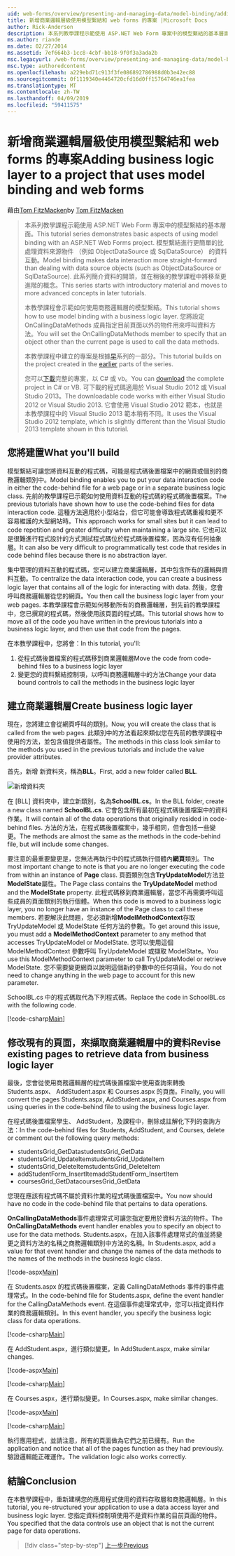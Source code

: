 ```yaml
---
uid: web-forms/overview/presenting-and-managing-data/model-binding/adding-business-logic-layer
title: 新增商業邏輯層級使用模型繫結和 web forms 的專案 |Microsoft Docs
author: Rick-Anderson
description: 本系列教學課程示範使用 ASP.NET Web Form 專案中的模型繫結的基本層面。 模型繫結進行資料互動更多簡單-...
ms.author: riande
ms.date: 02/27/2014
ms.assetid: 7ef664b3-1cc8-4cbf-bb18-9f0f3a3ada2b
msc.legacyurl: /web-forms/overview/presenting-and-managing-data/model-binding/adding-business-logic-layer
msc.type: authoredcontent
ms.openlocfilehash: a229ebd71c913f3fe086892786988d0b3e42ec88
ms.sourcegitcommit: 0f1119340e4464720cfd16d0ff15764746ea1fea
ms.translationtype: MT
ms.contentlocale: zh-TW
ms.lasthandoff: 04/09/2019
ms.locfileid: "59411575"
---
```

# <a name="adding-business-logic-layer-to-a-project-that-uses-model-binding-and-web-forms"></a><span data-ttu-id="8ed87-104">新增商業邏輯層級使用模型繫結和 web forms 的專案</span><span class="sxs-lookup"><span data-stu-id="8ed87-104">Adding business logic layer to a project that uses model binding and web forms</span></span>

<span data-ttu-id="8ed87-105">藉由[Tom FitzMacken](https://github.com/tfitzmac)</span><span class="sxs-lookup"><span data-stu-id="8ed87-105">by [Tom FitzMacken](https://github.com/tfitzmac)</span></span>

> <span data-ttu-id="8ed87-106">本系列教學課程示範使用 ASP.NET Web Form 專案中的模型繫結的基本層面。</span><span class="sxs-lookup"><span data-stu-id="8ed87-106">This tutorial series demonstrates basic aspects of using model binding with an ASP.NET Web Forms project.</span></span> <span data-ttu-id="8ed87-107">模型繫結進行更簡單的比處理資料來源物件 （例如 ObjectDataSource 或 SqlDataSource） 的資料互動。</span><span class="sxs-lookup"><span data-stu-id="8ed87-107">Model binding makes data interaction more straight-forward than dealing with data source objects (such as ObjectDataSource or SqlDataSource).</span></span> <span data-ttu-id="8ed87-108">此系列簡介資料的開頭，並在稍後的教學課程中將移至更進階的概念。</span><span class="sxs-lookup"><span data-stu-id="8ed87-108">This series starts with introductory material and moves to more advanced concepts in later tutorials.</span></span>
> 
> <span data-ttu-id="8ed87-109">本教學課程會示範如何使用商務邏輯層的模型繫結。</span><span class="sxs-lookup"><span data-stu-id="8ed87-109">This tutorial shows how to use model binding with a business logic layer.</span></span> <span data-ttu-id="8ed87-110">您將設定 OnCallingDataMethods 成員指定目前頁面以外的物件用來呼叫資料方法。</span><span class="sxs-lookup"><span data-stu-id="8ed87-110">You will set the OnCallingDataMethods member to specify that an object other than the current page is used to call the data methods.</span></span>
> 
> <span data-ttu-id="8ed87-111">本教學課程中建立的專案是根據[早](retrieving-data.md)系列的一部分。</span><span class="sxs-lookup"><span data-stu-id="8ed87-111">This tutorial builds on the project created in the [earlier](retrieving-data.md) parts of the series.</span></span>
> 
> <span data-ttu-id="8ed87-112">您可以[下載](https://go.microsoft.com/fwlink/?LinkId=286116)完整的專案，以 C# 或 vb。</span><span class="sxs-lookup"><span data-stu-id="8ed87-112">You can [download](https://go.microsoft.com/fwlink/?LinkId=286116) the complete project in C# or VB.</span></span> <span data-ttu-id="8ed87-113">可下載的程式碼適用於 Visual Studio 2012 或 Visual Studio 2013。</span><span class="sxs-lookup"><span data-stu-id="8ed87-113">The downloadable code works with either Visual Studio 2012 or Visual Studio 2013.</span></span> <span data-ttu-id="8ed87-114">它會使用 Visual Studio 2012 範本，也就是本教學課程中的 Visual Studio 2013 範本稍有不同。</span><span class="sxs-lookup"><span data-stu-id="8ed87-114">It uses the Visual Studio 2012 template, which is slightly different than the Visual Studio 2013 template shown in this tutorial.</span></span>


## <a name="what-youll-build"></a><span data-ttu-id="8ed87-115">您將建置</span><span class="sxs-lookup"><span data-stu-id="8ed87-115">What you'll build</span></span>

<span data-ttu-id="8ed87-116">模型繫結可讓您將資料互動的程式碼，可能是程式碼後置檔案中的網頁或個別的商務邏輯類別中。</span><span class="sxs-lookup"><span data-stu-id="8ed87-116">Model binding enables you to put your data interaction code in either the code-behind file for a web page or in a separate business logic class.</span></span> <span data-ttu-id="8ed87-117">先前的教學課程已示範如何使用資料互動的程式碼的程式碼後置檔案。</span><span class="sxs-lookup"><span data-stu-id="8ed87-117">The previous tutorials have shown how to use the code-behind files for data interaction code.</span></span> <span data-ttu-id="8ed87-118">這種方法適用於小型站台，但它可能會導致程式碼重複和更不容易維護的大型網站時。</span><span class="sxs-lookup"><span data-stu-id="8ed87-118">This approach works for small sites but it can lead to code repetition and greater difficulty when maintaining a large site.</span></span> <span data-ttu-id="8ed87-119">它也可以是很難進行程式設計的方式測試程式碼位於程式碼後置檔案，因為沒有任何抽象層。</span><span class="sxs-lookup"><span data-stu-id="8ed87-119">It can also be very difficult to programmatically test code that resides in code behind files because there is no abstraction layer.</span></span>

<span data-ttu-id="8ed87-120">集中管理的資料互動的程式碼，您可以建立商業邏輯層，其中包含所有的邏輯與資料互動。</span><span class="sxs-lookup"><span data-stu-id="8ed87-120">To centralize the data interaction code, you can create a business logic layer that contains all of the logic for interacting with data.</span></span> <span data-ttu-id="8ed87-121">然後，您會呼叫商務邏輯層從您的網頁。</span><span class="sxs-lookup"><span data-stu-id="8ed87-121">You then call the business logic layer from your web pages.</span></span> <span data-ttu-id="8ed87-122">本教學課程會示範如何移動所有的商務邏輯層，到先前的教學課程中，您已撰寫的程式碼，然後使用該頁面的程式碼。</span><span class="sxs-lookup"><span data-stu-id="8ed87-122">This tutorial shows how to move all of the code you have written in the previous tutorials into a business logic layer, and then use that code from the pages.</span></span>

<span data-ttu-id="8ed87-123">在本教學課程中，您將會：</span><span class="sxs-lookup"><span data-stu-id="8ed87-123">In this tutorial, you'll:</span></span>

1. <span data-ttu-id="8ed87-124">從程式碼後置檔案的程式碼移到商業邏輯層</span><span class="sxs-lookup"><span data-stu-id="8ed87-124">Move the code from code-behind files to a business logic layer</span></span>
2. <span data-ttu-id="8ed87-125">變更您的資料繫結控制項，以呼叫商務邏輯層中的方法</span><span class="sxs-lookup"><span data-stu-id="8ed87-125">Change your data bound controls to call the methods in the business logic layer</span></span>

## <a name="create-business-logic-layer"></a><span data-ttu-id="8ed87-126">建立商業邏輯層</span><span class="sxs-lookup"><span data-stu-id="8ed87-126">Create business logic layer</span></span>

<span data-ttu-id="8ed87-127">現在，您將建立會從網頁呼叫的類別。</span><span class="sxs-lookup"><span data-stu-id="8ed87-127">Now, you will create the class that is called from the web pages.</span></span> <span data-ttu-id="8ed87-128">此類別中的方法看起來類似您在先前的教學課程中使用的方法，並包含值提供者屬性。</span><span class="sxs-lookup"><span data-stu-id="8ed87-128">The methods in this class look similar to the methods you used in the previous tutorials and include the value provider attributes.</span></span>

<span data-ttu-id="8ed87-129">首先，新增 新資料夾，稱為**BLL**。</span><span class="sxs-lookup"><span data-stu-id="8ed87-129">First, add a new folder called **BLL**.</span></span>

![新增資料夾](adding-business-logic-layer/_static/image1.png)

<span data-ttu-id="8ed87-131">在 [BLL] 資料夾中，建立新類別，名為**SchoolBL.cs**。</span><span class="sxs-lookup"><span data-stu-id="8ed87-131">In the BLL folder, create a new class named **SchoolBL.cs**.</span></span> <span data-ttu-id="8ed87-132">它會包含所有最初在程式碼後置檔案中的資料作業。</span><span class="sxs-lookup"><span data-stu-id="8ed87-132">It will contain all of the data operations that originally resided in code-behind files.</span></span> <span data-ttu-id="8ed87-133">方法的方法，在程式碼後置檔案中，幾乎相同，但會包括一些變更。</span><span class="sxs-lookup"><span data-stu-id="8ed87-133">The methods are almost the same as the methods in the code-behind file, but will include some changes.</span></span>

<span data-ttu-id="8ed87-134">要注意的最重要變更是，您無法再執行中的程式碼執行個體內**網頁**類別。</span><span class="sxs-lookup"><span data-stu-id="8ed87-134">The most important change to note is that you are no longer executing the code from within an instance of **Page** class.</span></span> <span data-ttu-id="8ed87-135">頁面類別包含**TryUpdateModel**方法並**ModelState**屬性。</span><span class="sxs-lookup"><span data-stu-id="8ed87-135">The Page class contains the **TryUpdateModel** method and the **ModelState** property.</span></span> <span data-ttu-id="8ed87-136">此程式碼移到商業邏輯層，當您不再需要呼叫這些成員的頁面類別的執行個體。</span><span class="sxs-lookup"><span data-stu-id="8ed87-136">When this code is moved to a business logic layer, you no longer have an instance of the Page class to call these members.</span></span> <span data-ttu-id="8ed87-137">若要解決此問題，您必須新增**ModelMethodContext**存取 TryUpdateModel 或 ModelState 任何方法的參數。</span><span class="sxs-lookup"><span data-stu-id="8ed87-137">To get around this issue, you must add a **ModelMethodContext** parameter to any method that accesses TryUpdateModel or ModelState.</span></span> <span data-ttu-id="8ed87-138">您可以使用這個 ModelMethodContext 參數呼叫 TryUpdateModel 或擷取 ModelState。</span><span class="sxs-lookup"><span data-stu-id="8ed87-138">You use this ModelMethodContext parameter to call TryUpdateModel or retrieve ModelState.</span></span> <span data-ttu-id="8ed87-139">您不需要變更網頁以說明這個新的參數中的任何項目。</span><span class="sxs-lookup"><span data-stu-id="8ed87-139">You do not need to change anything in the web page to account for this new parameter.</span></span>

<span data-ttu-id="8ed87-140">SchoolBL.cs 中的程式碼取代為下列程式碼。</span><span class="sxs-lookup"><span data-stu-id="8ed87-140">Replace the code in SchoolBL.cs with the following code.</span></span>

[!code-csharp[Main](adding-business-logic-layer/samples/sample1.cs)]

## <a name="revise-existing-pages-to-retrieve-data-from-business-logic-layer"></a><span data-ttu-id="8ed87-141">修改現有的頁面，來擷取商業邏輯層中的資料</span><span class="sxs-lookup"><span data-stu-id="8ed87-141">Revise existing pages to retrieve data from business logic layer</span></span>

<span data-ttu-id="8ed87-142">最後，您會從使用商務邏輯層的程式碼後置檔案中使用查詢來轉換 Students.aspx、 AddStudent.aspx 和 Courses.aspx 的頁面。</span><span class="sxs-lookup"><span data-stu-id="8ed87-142">Finally, you will convert the pages Students.aspx, AddStudent.aspx, and Courses.aspx from using queries in the code-behind file to using the business logic layer.</span></span>

<span data-ttu-id="8ed87-143">在程式碼後置檔案學生、 AddStudent，及課程中，刪除或註解化下列的查詢方法：</span><span class="sxs-lookup"><span data-stu-id="8ed87-143">In the code-behind files for Students, AddStudent, and Courses, delete or comment out the following query methods:</span></span>

- <span data-ttu-id="8ed87-144">studentsGrid\_GetData</span><span class="sxs-lookup"><span data-stu-id="8ed87-144">studentsGrid\_GetData</span></span>
- <span data-ttu-id="8ed87-145">studentsGrid\_UpdateItem</span><span class="sxs-lookup"><span data-stu-id="8ed87-145">studentsGrid\_UpdateItem</span></span>
- <span data-ttu-id="8ed87-146">studentsGrid\_DeleteItem</span><span class="sxs-lookup"><span data-stu-id="8ed87-146">studentsGrid\_DeleteItem</span></span>
- <span data-ttu-id="8ed87-147">addStudentForm\_InsertItem</span><span class="sxs-lookup"><span data-stu-id="8ed87-147">addStudentForm\_InsertItem</span></span>
- <span data-ttu-id="8ed87-148">coursesGrid\_GetData</span><span class="sxs-lookup"><span data-stu-id="8ed87-148">coursesGrid\_GetData</span></span>

<span data-ttu-id="8ed87-149">您現在應該有程式碼不屬於資料作業的程式碼後置檔案中。</span><span class="sxs-lookup"><span data-stu-id="8ed87-149">You now should have no code in the code-behind file that pertains to data operations.</span></span>

<span data-ttu-id="8ed87-150">**OnCallingDataMethods**事件處理常式可讓您指定要用於資料方法的物件。</span><span class="sxs-lookup"><span data-stu-id="8ed87-150">The **OnCallingDataMethods** event handler enables you to specify an object to use for the data methods.</span></span> <span data-ttu-id="8ed87-151">Students.aspx，在加入該事件處理常式的值並將變更之資料方法的名稱之商務邏輯類別中方法的名稱。</span><span class="sxs-lookup"><span data-stu-id="8ed87-151">In Students.aspx, add a value for that event handler and change the names of the data methods to the names of the methods in the business logic class.</span></span>

[!code-aspx[Main](adding-business-logic-layer/samples/sample2.aspx?highlight=3-4,8)]

<span data-ttu-id="8ed87-152">在 Students.aspx 的程式碼後置檔案，定義 CallingDataMethods 事件的事件處理常式。</span><span class="sxs-lookup"><span data-stu-id="8ed87-152">In the code-behind file for Students.aspx, define the event handler for the CallingDataMethods event.</span></span> <span data-ttu-id="8ed87-153">在這個事件處理常式中，您可以指定資料作業的商務邏輯類別。</span><span class="sxs-lookup"><span data-stu-id="8ed87-153">In this event handler, you specify the business logic class for data operations.</span></span>

[!code-csharp[Main](adding-business-logic-layer/samples/sample3.cs)]

<span data-ttu-id="8ed87-154">在 AddStudent.aspx，進行類似變更。</span><span class="sxs-lookup"><span data-stu-id="8ed87-154">In AddStudent.aspx, make similar changes.</span></span>

[!code-aspx[Main](adding-business-logic-layer/samples/sample4.aspx?highlight=3-4)]

[!code-csharp[Main](adding-business-logic-layer/samples/sample5.cs)]

<span data-ttu-id="8ed87-155">在 Courses.aspx，進行類似變更。</span><span class="sxs-lookup"><span data-stu-id="8ed87-155">In Courses.aspx, make similar changes.</span></span>

[!code-aspx[Main](adding-business-logic-layer/samples/sample6.aspx?highlight=3-4)]

[!code-csharp[Main](adding-business-logic-layer/samples/sample7.cs)]

<span data-ttu-id="8ed87-156">執行應用程式，並請注意，所有的頁面做為它們之前已擁有。</span><span class="sxs-lookup"><span data-stu-id="8ed87-156">Run the application and notice that all of the pages function as they had previously.</span></span> <span data-ttu-id="8ed87-157">驗證邏輯能正確運作。</span><span class="sxs-lookup"><span data-stu-id="8ed87-157">The validation logic also works correctly.</span></span>

## <a name="conclusion"></a><span data-ttu-id="8ed87-158">結論</span><span class="sxs-lookup"><span data-stu-id="8ed87-158">Conclusion</span></span>

<span data-ttu-id="8ed87-159">在本教學課程中，重新建構您的應用程式使用的資料存取層和商務邏輯層。</span><span class="sxs-lookup"><span data-stu-id="8ed87-159">In this tutorial, you re-structured your application to use a data access layer and business logic layer.</span></span> <span data-ttu-id="8ed87-160">您指定資料控制項使用不是資料作業的目前頁面的物件。</span><span class="sxs-lookup"><span data-stu-id="8ed87-160">You specified that the data controls use an object that is not the current page for data operations.</span></span>

> [!div class="step-by-step"]
> [<span data-ttu-id="8ed87-161">上一步</span><span class="sxs-lookup"><span data-stu-id="8ed87-161">Previous</span></span>](using-query-string-values-to-retrieve-data.md)
